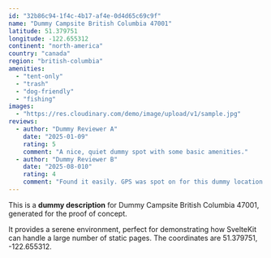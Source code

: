 ```yaml
---
id: "32b86c94-1f4c-4b17-af4e-0d4d65c69c9f"
name: "Dummy Campsite British Columbia 47001"
latitude: 51.379751
longitude: -122.655312
continent: "north-america"
country: "canada"
region: "british-columbia"
amenities:
  - "tent-only"
  - "trash"
  - "dog-friendly"
  - "fishing"
images:
  - "https://res.cloudinary.com/demo/image/upload/v1/sample.jpg"
reviews:
  - author: "Dummy Reviewer A"
    date: "2025-01-09"
    rating: 5
    comment: "A nice, quiet dummy spot with some basic amenities."
  - author: "Dummy Reviewer B"
    date: "2025-08-010"
    rating: 4
    comment: "Found it easily. GPS was spot on for this dummy location."
---
```


This is a **dummy description** for Dummy Campsite British Columbia 47001, generated for the proof of concept.

It provides a serene environment, perfect for demonstrating how SvelteKit can handle a large number of static pages. The coordinates are 51.379751, -122.655312.
